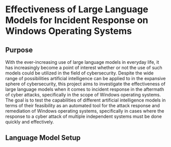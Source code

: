 # Effectiveness of Large Language Models for Incident Response on Windows Operating Systems

## Purpose

With the ever-increasing use of large language models in everyday life, it has increasingly become a point of interest whether or not the use of such models could be utilized in the field of cybersecurity. Despite the wide range of possibilities artificial intelligence can be applied to in the expansive sphere of cybersecurity, this project aims to investigate the effectiveness of large language models when it comes to incident response in the aftermath of cyber attacks, specifically in the scope of Windows operating systems. The goal is to test the capabilities of different artificial intelligence models in terms of their feasibility as an automated tool for the attack response and remediation of Windows operating systems, specifically in cases where the response to a cyber attack of multiple independent systems must be done quickly and effectively.

## Language Model Setup
